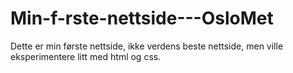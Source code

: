 # Min-f-rste-nettside---OsloMet
Dette er min første nettside, ikke verdens beste nettside, men ville eksperimentere litt med html og css.
